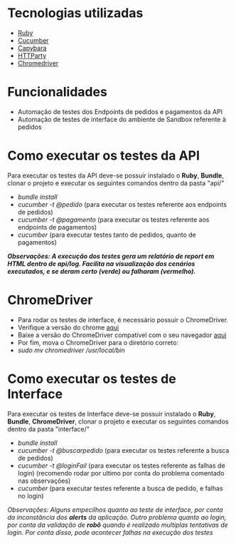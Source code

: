 # Tecnologias utilizadas
- [Ruby](https://www.ruby-lang.org/pt/)
- [Cucumber](https://cucumber.io/)
- [Capybara](https://www.rubydoc.info/github/jnicklas/capybara)
- [HTTParty](https://www.rubydoc.info/github/jnunemaker/httparty/HTTParty/ClassMethods)
- [Chromedriver](https://chromedriver.chromium.org/downloads)

# Funcionalidades
- Automação de testes dos Endpoints de pedidos e pagamentos da API
- Automação de testes de interface do ambiente de Sandbox referente à pedidos

# Como executar os testes da API
Para executar os testes da API deve-se possuir instalado o **Ruby**, **Bundle**, clonar o projeto e executar os seguintes comandos dentro da pasta "api/"
- *bundle install*
- *cucumber -t @pedido* (para executar os testes referente aos endpoints de pedidos)
- *cucumber -t @pagamento* (para executar os testes referente aos endpoints de pagamentos)
- *cucumber* (para executar testes tanto de pedidos, quanto de pagamentos)

**_Observações: A execução dos testes gera um relatório de report em HTML dentro de api/log. Facilita na visualização dos cenários executados, e se deram certo (verde) ou falharam (vermelho)._**

# ChromeDriver
- Para rodar os testes de interface, é necessário possuir o ChromeDriver.
- Verifique a versão do chrome [aqui](https://chromedriver.storage.googleapis.com/LATEST_RELEASE)
- Baixe a versão do ChromeDriver compatível com o seu navegador [aqui](https://chromedriver.storage.googleapis.com/index.html)
- Por fim, mova o ChromeDriver para o diretório correto:
- *sudo mv chromedriver /usr/local/bin* 

# Como executar os testes de Interface

Para executar os testes de Interface deve-se possuir instalado o **Ruby**, **Bundle**, **ChromeDriver**, clonar o projeto e executar os seguintes comandos dentro da pasta "interface/"
- *bundle install*
- *cucumber -t @buscarpedido* (para executar os testes referente a busca de pedidos)
- *cucumber -t @loginFail* (para executar os testes referente as falhas de login) (recomendo rodar por ultimo por conta do problema comentado nas observações)
- *cucumber* (para executar testes referente a busca de pedido, e falhas no login)

*Observações: Alguns empecilhos quanto ao teste de interface, por conta da inconstância dos **alerts** da aplicação. Outro problema quanto
ao login, por conta da validação de **robô** quando é realizado multiplas tentativas de login. Por conta disso, pode acontecer
falhas na execução dos testes*
